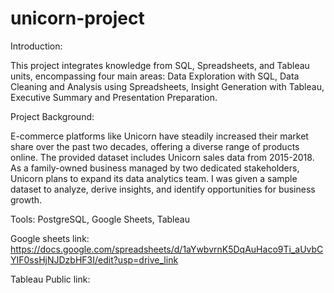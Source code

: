 # unicorn-project
Introduction:

This project integrates knowledge from SQL, Spreadsheets, and Tableau units, encompassing four main areas:
Data Exploration with SQL, 
Data Cleaning and Analysis using Spreadsheets,
Insight Generation with Tableau,
Executive Summary and Presentation Preparation.

Project Background:

E-commerce platforms like Unicorn have steadily increased their market share over the past two decades, offering a diverse range of products online. The provided dataset includes Unicorn sales data from 2015-2018. As a family-owned business managed by two dedicated stakeholders, Unicorn plans to expand its data analytics team. I was given a sample dataset to analyze, derive insights, and identify opportunities for business growth.

Tools: PostgreSQL, Google Sheets, Tableau

Google sheets link: 
https://docs.google.com/spreadsheets/d/1aYwbvrnK5DqAuHaco9Ti_aUvbCYIF0ssHjNJDzbHF3I/edit?usp=drive_link

Tableau Public link:
